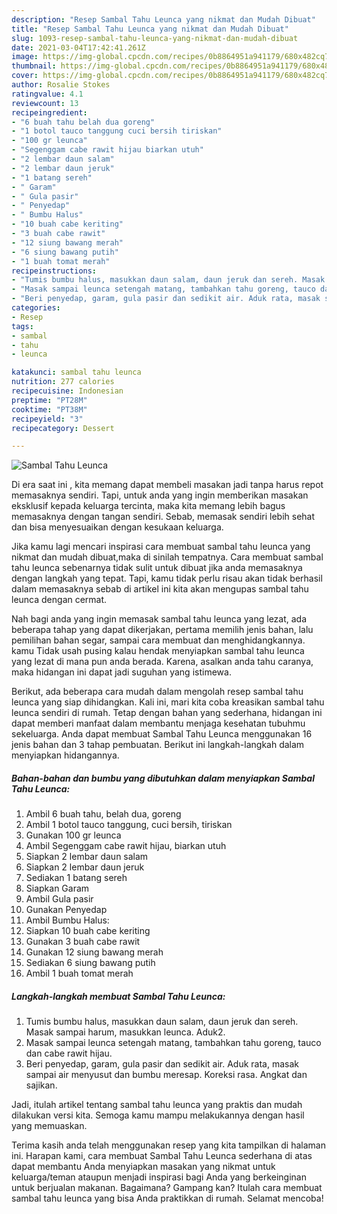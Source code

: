 ```yaml
---
description: "Resep Sambal Tahu Leunca yang nikmat dan Mudah Dibuat"
title: "Resep Sambal Tahu Leunca yang nikmat dan Mudah Dibuat"
slug: 1093-resep-sambal-tahu-leunca-yang-nikmat-dan-mudah-dibuat
date: 2021-03-04T17:42:41.261Z
image: https://img-global.cpcdn.com/recipes/0b8864951a941179/680x482cq70/sambal-tahu-leunca-foto-resep-utama.jpg
thumbnail: https://img-global.cpcdn.com/recipes/0b8864951a941179/680x482cq70/sambal-tahu-leunca-foto-resep-utama.jpg
cover: https://img-global.cpcdn.com/recipes/0b8864951a941179/680x482cq70/sambal-tahu-leunca-foto-resep-utama.jpg
author: Rosalie Stokes
ratingvalue: 4.1
reviewcount: 13
recipeingredient:
- "6 buah tahu belah dua goreng"
- "1 botol tauco tanggung cuci bersih tiriskan"
- "100 gr leunca"
- "Segenggam cabe rawit hijau biarkan utuh"
- "2 lembar daun salam"
- "2 lembar daun jeruk"
- "1 batang sereh"
- " Garam"
- " Gula pasir"
- " Penyedap"
- " Bumbu Halus"
- "10 buah cabe keriting"
- "3 buah cabe rawit"
- "12 siung bawang merah"
- "6 siung bawang putih"
- "1 buah tomat merah"
recipeinstructions:
- "Tumis bumbu halus, masukkan daun salam, daun jeruk dan sereh. Masak sampai harum, masukkan leunca. Aduk2."
- "Masak sampai leunca setengah matang, tambahkan tahu goreng, tauco dan cabe rawit hijau."
- "Beri penyedap, garam, gula pasir dan sedikit air. Aduk rata, masak sampai air menyusut dan bumbu meresap. Koreksi rasa. Angkat dan sajikan."
categories:
- Resep
tags:
- sambal
- tahu
- leunca

katakunci: sambal tahu leunca 
nutrition: 277 calories
recipecuisine: Indonesian
preptime: "PT28M"
cooktime: "PT38M"
recipeyield: "3"
recipecategory: Dessert

---
```



![Sambal Tahu Leunca](https://img-global.cpcdn.com/recipes/0b8864951a941179/680x482cq70/sambal-tahu-leunca-foto-resep-utama.jpg)

Di era  saat ini , kita memang dapat membeli masakan jadi tanpa harus repot memasaknya sendiri. Tapi, untuk anda yang ingin memberikan masakan eksklusif kepada keluarga tercinta, maka kita memang lebih bagus memasaknya dengan tangan sendiri. Sebab, memasak sendiri lebih sehat dan bisa menyesuaikan dengan kesukaan keluarga.

Jika kamu lagi mencari inspirasi cara membuat sambal tahu leunca yang nikmat dan mudah dibuat,maka di sinilah tempatnya. Cara membuat sambal tahu leunca  sebenarnya tidak sulit untuk dibuat jika anda memasaknya dengan langkah yang tepat. Tapi, kamu tidak perlu risau akan tidak berhasil dalam memasaknya 
sebab di artikel ini kita akan mengupas sambal tahu leunca dengan cermat.  



Nah bagi anda yang ingin memasak sambal tahu leunca yang lezat, ada beberapa tahap yang dapat dikerjakan, pertama memilih jenis bahan, lalu pemilihan bahan segar, sampai cara membuat dan menghidangkannya. kamu Tidak usah pusing kalau hendak menyiapkan sambal tahu leunca yang lezat di mana pun anda berada. Karena, asalkan anda  tahu caranya, maka hidangan ini dapat jadi suguhan yang istimewa.

Berikut, ada beberapa cara mudah dalam mengolah resep sambal tahu leunca yang siap dihidangkan. Kali ini, mari kita coba kreasikan sambal tahu leunca sendiri di rumah. Tetap dengan bahan yang sederhana, hidangan ini dapat memberi manfaat dalam membantu menjaga kesehatan tubuhmu sekeluarga. Anda dapat membuat Sambal Tahu Leunca menggunakan 16 jenis bahan dan 3 tahap pembuatan. Berikut ini langkah-langkah dalam menyiapkan hidangannya.

<!--inarticleads1-->

##### Bahan-bahan dan bumbu yang dibutuhkan dalam menyiapkan Sambal Tahu Leunca:

1. Ambil 6 buah tahu, belah dua, goreng
1. Ambil 1 botol tauco tanggung, cuci bersih, tiriskan
1. Gunakan 100 gr leunca
1. Ambil Segenggam cabe rawit hijau, biarkan utuh
1. Siapkan 2 lembar daun salam
1. Siapkan 2 lembar daun jeruk
1. Sediakan 1 batang sereh
1. Siapkan  Garam
1. Ambil  Gula pasir
1. Gunakan  Penyedap
1. Ambil  Bumbu Halus:
1. Siapkan 10 buah cabe keriting
1. Gunakan 3 buah cabe rawit
1. Gunakan 12 siung bawang merah
1. Sediakan 6 siung bawang putih
1. Ambil 1 buah tomat merah




<!--inarticleads2-->

##### Langkah-langkah membuat Sambal Tahu Leunca:

1. Tumis bumbu halus, masukkan daun salam, daun jeruk dan sereh. Masak sampai harum, masukkan leunca. Aduk2.
1. Masak sampai leunca setengah matang, tambahkan tahu goreng, tauco dan cabe rawit hijau.
1. Beri penyedap, garam, gula pasir dan sedikit air. Aduk rata, masak sampai air menyusut dan bumbu meresap. Koreksi rasa. Angkat dan sajikan.




Jadi, itulah artikel tentang  sambal tahu leunca  yang praktis dan mudah dilakukan versi kita. Semoga kamu mampu melakukannya dengan hasil yang memuaskan. 

Terima kasih anda telah menggunakan resep yang kita tampilkan di halaman ini. Harapan kami, cara membuat  Sambal Tahu Leunca sederhana di atas dapat membantu Anda menyiapkan masakan yang nikmat untuk keluarga/teman ataupun menjadi inspirasi bagi Anda yang berkeinginan untuk berjualan makanan. Bagaimana? Gampang kan? Itulah cara membuat sambal tahu leunca yang bisa Anda praktikkan di rumah. Selamat mencoba!

